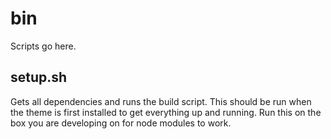 # bin

Scripts go here.

## setup.sh

Gets all dependencies and runs the build script. This should be run when the theme is first installed to get everything up and running. Run this on the box you are developing on for node modules to work.
